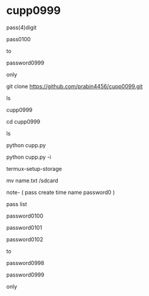 # cupp0999

pass(4)digit

pass0100

to

password0999

only

git clone https://github.com/prabin4456/cupp0099.git

ls

cupp0999

cd cupp0999

ls

python cupp.py

python cupp.py -i

termux-setup-storage

mv name.txt /sdcard

note- ( pass create time name password0 )

pass list

password0100

password0101

password0102

to

password0998

password0999

only
